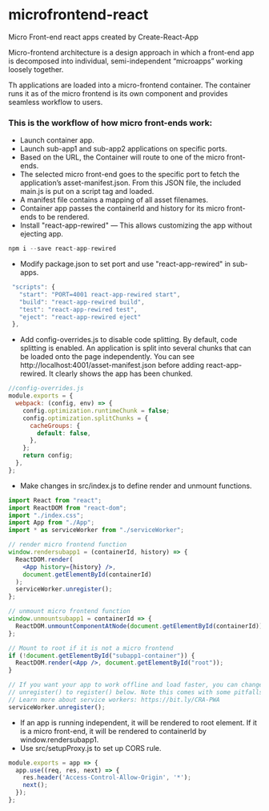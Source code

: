 # microfrontend-react
Micro Front-end react apps created by Create-React-App

Micro-frontend architecture is a design approach in which a front-end app is decomposed into individual, semi-independent “microapps” working loosely together.

Th applications are loaded into a micro-frontend container. The container runs it as of the micro frontend is its own component and provides seamless workflow to users.


### This is the workflow of how micro front-ends work:
- Launch container app.
- Launch sub-app1 and sub-app2 applications on specific ports.
- Based on the URL, the Container will route to one of the micro front-ends.
- The selected micro front-end goes to the specific port to fetch the application’s asset-manifest.json. From this JSON file, the included main.js is put on a script tag and loaded.
- A manifest file contains a mapping of all asset filenames.
- Container app passes the containerId and history for its micro front-ends to be rendered.
- Install "react-app-rewired" — This allows customizing the app without ejecting app.
```jsx
npm i --save react-app-rewired
```
- Modify package.json to set port and use "react-app-rewired" in sub-apps.
```jsx
 "scripts": {
   "start": "PORT=4001 react-app-rewired start",
   "build": "react-app-rewired build",
   "test": "react-app-rewired test",
   "eject": "react-app-rewired eject"
 },
```
- Add config-overrides.js to disable code splitting. By default, code splitting is enabled. An application is split into several chunks that can be loaded onto the page independently. You can see http://localhost:4001/asset-manifest.json before adding react-app-rewired. It clearly shows the app has been chunked.
```jsx
//config-overrides.js
module.exports = {
  webpack: (config, env) => {
    config.optimization.runtimeChunk = false;
    config.optimization.splitChunks = {
      cacheGroups: {
        default: false,
      },
    };
    return config;
  },
};
```
- Make changes in src/index.js to define render and unmount functions.
```jsx
import React from "react";
import ReactDOM from "react-dom";
import "./index.css";
import App from "./App";
import * as serviceWorker from "./serviceWorker";

// render micro frontend function
window.rendersubapp1 = (containerId, history) => {
  ReactDOM.render(
    <App history={history} />,
    document.getElementById(containerId)
  );
  serviceWorker.unregister();
};

// unmount micro frontend function
window.unmountsubapp1 = containerId => {
  ReactDOM.unmountComponentAtNode(document.getElementById(containerId));
};

// Mount to root if it is not a micro frontend
if (!document.getElementById("subapp1-container")) {
  ReactDOM.render(<App />, document.getElementById("root"));
}

// If you want your app to work offline and load faster, you can change
// unregister() to register() below. Note this comes with some pitfalls.
// Learn more about service workers: https://bit.ly/CRA-PWA
serviceWorker.unregister();
```
- If an app is running independent, it will be rendered to root element. If it is a micro front-end, it will be rendered to containerId by window.rendersubapp1.
- Use src/setupProxy.js to set up CORS rule.
```jsx
module.exports = app => {
  app.use((req, res, next) => {
    res.header('Access-Control-Allow-Origin', '*');
    next();
  });
};
```
